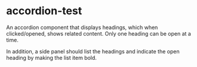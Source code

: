 # accordion-test

An accordion component that displays headings, which when clicked/opened, shows related content. Only one heading can be open at a time.

In addition, a side panel should list the headings and indicate the open heading by making the list item bold.
